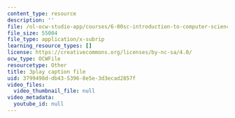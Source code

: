 ```yaml
---
content_type: resource
description: ''
file: /ol-ocw-studio-app/courses/6-00sc-introduction-to-computer-science-and-programming-spring-2011/3799498ddb4353968e5e3d3ecad2857f_Q148jV9ljPM.vtt
file_size: 55004
file_type: application/x-subrip
learning_resource_types: []
license: https://creativecommons.org/licenses/by-nc-sa/4.0/
ocw_type: OCWFile
resourcetype: Other
title: 3play caption file
uid: 3799498d-db43-5396-8e5e-3d3ecad2857f
video_files:
  video_thumbnail_file: null
video_metadata:
  youtube_id: null
---
```

